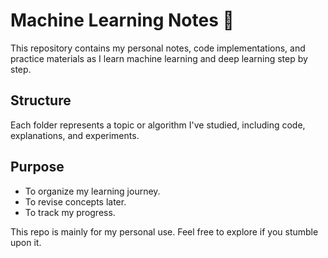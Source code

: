 # Machine Learning Notes 🧠

This repository contains my personal notes, code implementations, and practice materials as I learn machine learning and deep learning step by step.

## Structure

Each folder represents a topic or algorithm I've studied, including code, explanations, and experiments.

## Purpose

- To organize my learning journey.
- To revise concepts later.
- To track my progress.

This repo is mainly for my personal use. Feel free to explore if you stumble upon it.

